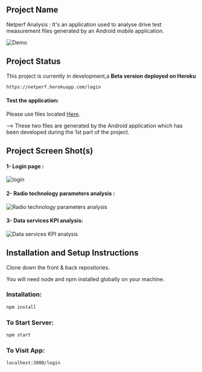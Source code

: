 ## Project Name

Netperf Analysis : It's an application used to analyse drive test measurement files generated by an Android mobile application.


![Demo](https://i.imgur.com/XCsuh4G.gifv)

## Project Status

This project is currently in development,a **Beta version deployed on Heroku**

```bash
https://netperf.herokuapp.com/login

```

#### Test the application: 

Please use files located [Here](https://drive.google.com/drive/folders/1fHXVR37gewyZU2D2kgGZZymaPI6xhSxU?usp=sharing).

--> These two files are generated by the Android application which has been developed during the 1st part of the project.



## Project Screen Shot(s)
#### 1- Login page :

![login](https://i.imgur.com/6MUILiv.png)

#### 2- Radio technology parameters analysis :

![Radio technology parameters analysis](https://i.imgur.com/gd3Plx7.png)

#### 3- Data services KPI analysis:


![Data services KPI analysis](https://i.imgur.com/1zvgWjT.png)

## Installation and Setup Instructions

Clone down the front & back repositories. 

You will need node and npm installed globally on your machine.

### Installation:

```bash
npm install

```

### To Start Server:

```bash
npm start
```

### To Visit App:

```bash
localhost:3000/login
```